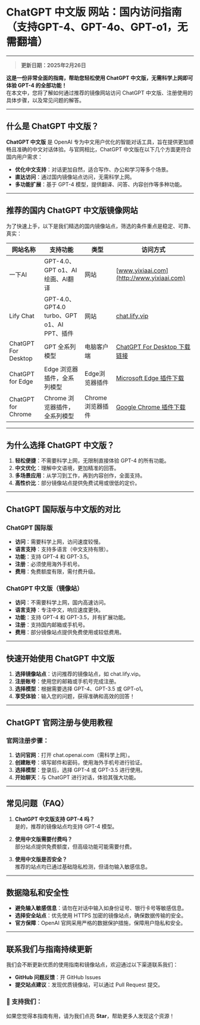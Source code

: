 # ChatGPT 中文版 网站：国内访问指南（支持GPT-4、GPT-4o、GPT-o1，无需翻墙）
---
> **更新日期：2025年2月26日**

**这是一份非常全面的指南，帮助您轻松使用 ChatGPT 中文版，无需科学上网即可体验 GPT-4 的全部功能！**  
在本文中，您将了解如何通过推荐的镜像网站访问 ChatGPT 中文版、注册使用的具体步骤，以及常见问题的解答。

---

## 什么是 ChatGPT 中文版？

**ChatGPT 中文版** 是 OpenAI 专为中文用户优化的智能对话工具，旨在提供更加顺畅且准确的中文对话体验。与官网相比，ChatGPT 中文版在以下几个方面更符合国内用户需求：

- **优化中文支持**：对话更加自然，适合写作、办公和学习等多个场景。
- **直达访问**：通过国内镜像站点访问，无需科学上网。
- **多功能扩展**：基于 GPT-4 模型，提供翻译、问答、内容创作等多种功能。

---

## 推荐的国内 ChatGPT 中文版镜像网站

为了快速上手，以下是我们精选的国内镜像站点，筛选的条件重点是稳定、可靠、真实：

| 网站名称               | 支持功能                                 | 类型              | 访问方式                                                                                                      |
|------------------------|------------------------------------------|-------------------|---------------------------------------------------------------------------------------------------------------|
| 一下AI                 | GPT-4.0、GPT o1、AI绘画、AI翻译            | 网站              | [www.yixiaai.com](http://www.yixiaai.com)                                                                     |
| Lify Chat              | GPT-4.0、GPT4.0 turbo、GPT o1、AI PPT、插件 | 网站              | [chat.lify.vip](http://chat.lify.vip)                                                                          |
| ChatGPT For Desktop    | GPT 全系列模型                            | 电脑客户端         | [ChatGPT For Desktop 下载链接](http://chatknow.lify.vip/software/AI智慧岛_1.0.0_x64_zh-CN.msi)                  |
| ChatGPT for Edge       | Edge 浏览器插件，全系列模型                | Edge浏览器插件     | [Microsoft Edge 插件下载](https://microsoftedge.microsoft.com/addons/detail/chatgpt中文版中文界面对话写作绘画/lmlenkgcieicbnpobkhmpcgmamahahil) |
| ChatGPT for Chrome     | Chrome 浏览器插件，全系列模型              | Chrome浏览器插件   | [Google Chrome 插件下载](https://chromewebstore.google.com/detail/chatgpt中文版ai智慧岛/jffjfhngfgcglmjjpakgekefpegmhkll?hl=zh-CN&utm_source=ext_sidebar) |


---

## 为什么选择 ChatGPT 中文版？

1. **轻松便捷**：不需要科学上网，无限制直接体验 GPT-4 的所有功能。
2. **中文优化**：理解中文语境，更加精准的回答。
3. **多场景应用**：从学习到工作，再到内容创作，全面支持。
4. **高性价比**：部分镜像站点提供免费试用或很低的定价。

---

## ChatGPT 国际版与中文版的对比

### ChatGPT 国际版
- **访问**：需要科学上网，访问速度较慢。
- **语言支持**：支持多语言（中文支持有限）。
- **功能**：支持 GPT-4 和 GPT-3.5。
- **注册**：必须使用海外手机号。
- **费用**：免费额度有限，需付费升级。

### ChatGPT 中文版（镜像站）
- **访问**：不需要科学上网，国内高速访问。
- **语言支持**：专注中文，响应速度更快。
- **功能**：支持 GPT-4 和 GPT-3.5，并有扩展功能。
- **注册**：支持国内邮箱或手机号。
- **费用**：部分镜像站点提供免费使用或较低费用。

---

## 快速开始使用 ChatGPT 中文版

1. **选择镜像站点**：访问推荐的镜像站点，如 chat.lify.vip。
2. **注册账号**：使用您的邮箱或手机号完成注册。
3. **选择模型**：根据需要选择 GPT-4、GPT-3.5 或 GPT-o1。
4. **享受体验**：输入您的问题，获得准确和高效的回答！

---

## ChatGPT 官网注册与使用教程

### 官网注册步骤：

1. **访问官网**：打开 chat.openai.com（需科学上网）。
2. **创建账号**：填写邮件和密码，使用海外手机号进行验证。
3. **选择模型**：登录后，选择 GPT-4 或 GPT-3.5 进行使用。
4. **开始聊天**：与 ChatGPT 进行对话，体验其强大功能。

---

## 常见问题（FAQ）

1. **ChatGPT 中文版支持 GPT-4 吗？**  
   是的，推荐的镜像站点均支持 GPT-4 模型。

2. **使用中文版需要付费吗？**  
   部分站点提供免费额度，但高级功能可能需要付费。

3. **使用中文版是否安全？**  
   推荐的站点均已通过基础隐私检测，但请勿输入敏感信息。

---

## 数据隐私和安全性

- **避免输入敏感信息**：请勿在对话中输入如身份证号、银行卡号等敏感信息。
- **选择安全站点**：优先使用 HTTPS 加密的镜像站点，确保数据传输的安全。
- **官方保障**：OpenAI 官网采用严格的数据保护措施，保障用户隐私和安全。

---

## 联系我们与指南持续更新

我们会不断更新优质的使用指南和镜像站点，欢迎通过以下渠道联系我们：  
- **GitHub 问题反馈**：开 GitHub Issues  
- **提交站点建议**：发现优质镜像站，可以通过 Pull Request 提交。

### 🌟 支持我们：
如果您觉得本指南有用，请为我们点亮 **Star**，帮助更多人发现这个资源！

